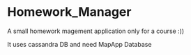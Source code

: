# Homework_Manager
A small homework magement application only for a course :))

It uses cassandra DB and need MapApp Database
